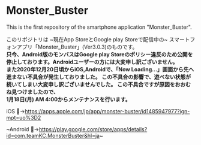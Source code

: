 # Monster_Buster
This is the first repository of the smartphone application "Monster_Buster".

このリポジトリは ~現在App StoreとGoogle play Storeで配信中の~ スマートフォンアプリ「Monster_Buster」(Ver3.0.3)のものです。<br>
 **只今、Android版のモンバスはGoogle play Storeのポリシー違反のため公開を停止しております。Androidユーザーの方には大変申し訳ございません。<br>また2020年12月20日頃からiOS,Androidで、「Now Loading...」画面から先へ進まない不具合が発生しておりました。
この不具合の影響で、遊べない状態が続いてしまい大変申し訳ございませんでした。
この不具合ですが原因をおおむね見つけましたので、<br>1月18日(月) AM 4:00からメンテナンスを行います。** 

iOS :apple:→https://apps.apple.com/jp/app/monster-buster/id1485947977?ign-mpt=uo%3D2

 ~Android :robot:→https://play.google.com/store/apps/details?id=com.teamKC.MonsterBuster&hl=ja~ 
